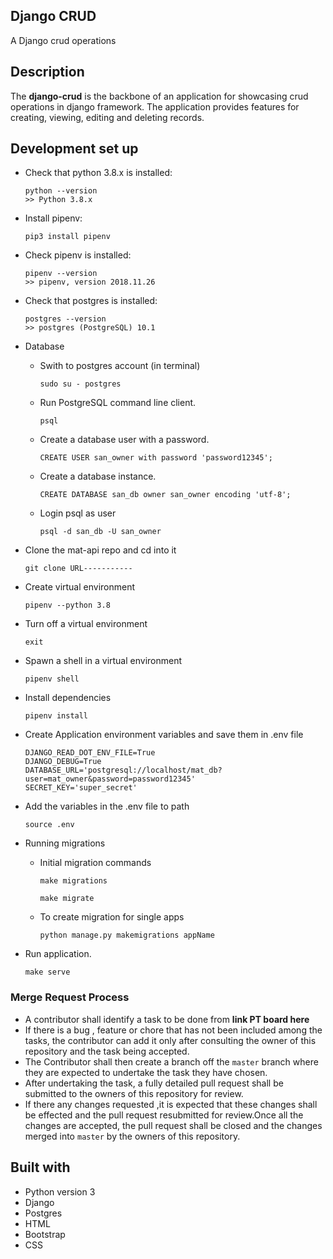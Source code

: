 ## Django CRUD

A Django crud operations 


## Description

The **django-crud** is the backbone of an application for showcasing crud operations in django framework.
The application provides features for creating, viewing, editing and deleting records.


## Development set up


-   Check that python 3.8.x is installed:

    ```
    python --version
    >> Python 3.8.x
    ```

-   Install pipenv:

    ```
    pip3 install pipenv
    ```

-   Check pipenv is installed:
    ```
    pipenv --version
    >> pipenv, version 2018.11.26
    ```
-   Check that postgres is installed:

    ```
    postgres --version
    >> postgres (PostgreSQL) 10.1
    ```
-  Database
    * Swith to postgres account (in terminal)
        ```
        sudo su - postgres
        ```
    * Run PostgreSQL command line client.
        ```
        psql
        ```
    * Create a database user with a password.
        ```
        CREATE USER san_owner with password 'password12345';
        ```
    * Create a database instance.
        ```
        CREATE DATABASE san_db owner san_owner encoding 'utf-8';
        ```  
    * Login psql as user
        ```
        psql -d san_db -U san_owner
        ```

- Clone the mat-api repo and cd into it
    ```
    git clone URL-----------
    ```
- Create  virtual environment
    ```
    pipenv --python 3.8

    ```
- Turn off a virtual environment  
    ```
    exit
    ```

- Spawn a shell in a virtual environment
    ```
    pipenv shell
    ```
- Install dependencies
    ```
   pipenv install 
    ```
- Create Application environment variables and save them in .env file 
    ```
    DJANGO_READ_DOT_ENV_FILE=True
    DJANGO_DEBUG=True
    DATABASE_URL='postgresql://localhost/mat_db?user=mat_owner&password=password12345'
    SECRET_KEY='super_secret'

- Add the variables in the .env file to path
    ```
    source .env
    ```
- Running migrations

    - Initial migration commands
        ```
        make migrations
        
        make migrate
        ```
    - To create migration for single apps
        ```
        python manage.py makemigrations appName
        ```



- Run application.
    ```
    make serve
    ```

### Merge Request Process

-   A contributor shall identify a task to be done from **link PT board here** 
- If there is a bug , feature or chore that has not been included among the tasks, the contributor can add it only after consulting the owner of this repository and the task being accepted.
-   The Contributor shall then create a branch off the `master` branch where they are expected to undertake the task they have chosen.
-   After undertaking the task, a fully detailed pull request shall be submitted to the owners of this repository for review.
-   If there any changes requested ,it is expected that these changes shall be effected and the pull request resubmitted for review.Once all the changes are accepted, the pull request shall be closed and the changes merged into `master` by the owners of this repository.



## Built with
- Python version  3
- Django
- Postgres
- HTML
- Bootstrap
- CSS
 ```
